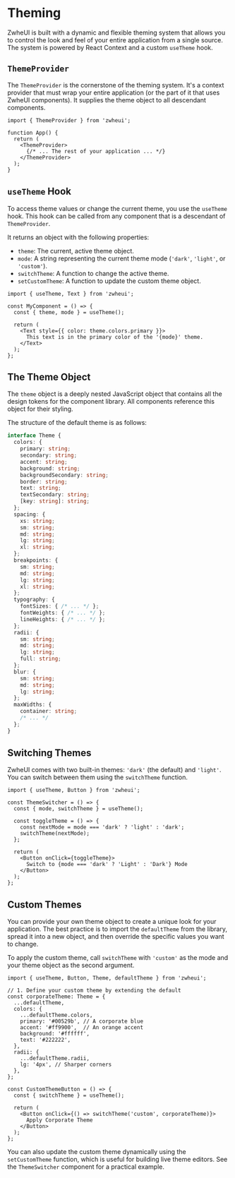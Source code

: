# Theming

ZwheUI is built with a dynamic and flexible theming system that allows you to control the look and feel of your entire application from a single source. The system is powered by React Context and a custom `useTheme` hook.

## `ThemeProvider`

The `ThemeProvider` is the cornerstone of the theming system. It's a context provider that must wrap your entire application (or the part of it that uses ZwheUI components). It supplies the theme object to all descendant components.

```tsx
import { ThemeProvider } from 'zwheui';

function App() {
  return (
    <ThemeProvider>
      {/* ... The rest of your application ... */}
    </ThemeProvider>
  );
}
```

## `useTheme` Hook

To access theme values or change the current theme, you use the `useTheme` hook. This hook can be called from any component that is a descendant of `ThemeProvider`.

It returns an object with the following properties:

-   `theme`: The current, active theme object.
-   `mode`: A string representing the current theme mode (`'dark'`, `'light'`, or `'custom'`).
-   `switchTheme`: A function to change the active theme.
-   `setCustomTheme`: A function to update the custom theme object.

```tsx
import { useTheme, Text } from 'zwheui';

const MyComponent = () => {
  const { theme, mode } = useTheme();

  return (
    <Text style={{ color: theme.colors.primary }}>
      This text is in the primary color of the '{mode}' theme.
    </Text>
  );
};
```

## The Theme Object

The `theme` object is a deeply nested JavaScript object that contains all the design tokens for the component library. All components reference this object for their styling.

The structure of the default theme is as follows:

```ts
interface Theme {
  colors: {
    primary: string;
    secondary: string;
    accent: string;
    background: string;
    backgroundSecondary: string;
    border: string;
    text: string;
    textSecondary: string;
    [key: string]: string;
  };
  spacing: {
    xs: string;
    sm: string;
    md: string;
    lg: string;
    xl: string;
  };
  breakpoints: {
    sm: string;
    md: string;
    lg: string;
    xl: string;
  };
  typography: {
    fontSizes: { /* ... */ };
    fontWeights: { /* ... */ };
    lineHeights: { /* ... */ };
  };
  radii: {
    sm: string;
    md: string;
    lg: string;
    full: string;
  };
  blur: {
    sm: string;
    md: string;
    lg: string;
  };
  maxWidths: {
    container: string;
    /* ... */
  };
}
```

## Switching Themes

ZwheUI comes with two built-in themes: `'dark'` (the default) and `'light'`. You can switch between them using the `switchTheme` function.

```tsx
import { useTheme, Button } from 'zwheui';

const ThemeSwitcher = () => {
  const { mode, switchTheme } = useTheme();

  const toggleTheme = () => {
    const nextMode = mode === 'dark' ? 'light' : 'dark';
    switchTheme(nextMode);
  };

  return (
    <Button onClick={toggleTheme}>
      Switch to {mode === 'dark' ? 'Light' : 'Dark'} Mode
    </Button>
  );
};
```

## Custom Themes

You can provide your own theme object to create a unique look for your application. The best practice is to import the `defaultTheme` from the library, spread it into a new object, and then override the specific values you want to change.

To apply the custom theme, call `switchTheme` with `'custom'` as the mode and your theme object as the second argument.

```tsx
import { useTheme, Button, Theme, defaultTheme } from 'zwheui';

// 1. Define your custom theme by extending the default
const corporateTheme: Theme = {
  ...defaultTheme,
  colors: {
    ...defaultTheme.colors,
    primary: '#00529b', // A corporate blue
    accent: '#ff9900',  // An orange accent
    background: '#ffffff',
    text: '#222222',
  },
  radii: {
    ...defaultTheme.radii,
    lg: '4px', // Sharper corners
  },
};

const CustomThemeButton = () => {
  const { switchTheme } = useTheme();

  return (
    <Button onClick={() => switchTheme('custom', corporateTheme)}>
      Apply Corporate Theme
    </Button>
  );
};
```

You can also update the custom theme dynamically using the `setCustomTheme` function, which is useful for building live theme editors. See the `ThemeSwitcher` component for a practical example.
